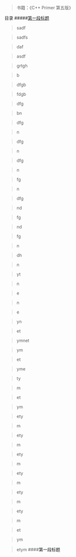 > 书籍：《C++ Primer 第五版》

目录
#####<a href="#tttt">第一段标题</a>
>sadf

>sadfs

>daf

>asdf

>grtgh

>b

>dfgb

>fdgb

>dfg

>bn

>dfg

>n

>dfg

>n

>dfg

>n

>fg

>n

>dfg

>nd

>fg

>nd

>fg

>n

>dh

>n

>yt

>n

>e

>n

>e

>yn

>et

>ymnet

>ym

>et

>yme

>ty

>m

>et

>ym

>ety

>m

>ety

>m

>ety

>m

>ety

>m

>ety

>m

>ety

>m

>et

>ym

>etym
####<a name="tttt">第一段标题</a>
